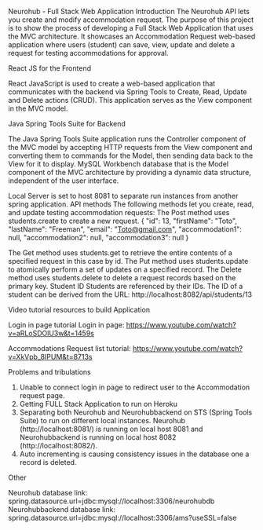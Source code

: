 Neurohub - Full Stack Web Application
Introduction
The Neurohub API lets you create and modify accommodation request. The purpose of this project is to show the process of developing a Full Stack Web Application that uses the MVC architecture. It showcases an Accommodation Request web-based application where users (student) can save, view, update and delete a request for testing accommodations for approval.

React JS for the Frontend

React JavaScript is used to create a web-based application that communicates with the backend via Spring Tools to Create, Read, Update and Delete actions (CRUD). This application serves as the View component in the MVC model.


Java Spring Tools Suite for Backend 


The Java Spring Tools Suite application runs the Controller component of the MVC model by accepting HTTP requests from the View component and converting them to commands for the Model, then sending data back to the View for it to display. MySQL Workbench database that is the Model component of the MVC architecture by providing a dynamic data structure, independent of the user interface.


Local Server is set to host 8081 to separate run instances from another spring application.
API methods
The following methods let you create, read, and update testing accommodation requests:
The Post method uses students.create to create a new request.
{
    "id": 13,
    "firstName": "Toto",
    "lastName": "Freeman",
    "email": "Toto@gmail.com",
    "accommodation1": null,
    "accommodation2": null,
    "accommodation3": null
}


The Get method uses students.get to retrieve the entire contents of a specified request in this case by id.
The Put method uses students.update to atomically perform a set of updates on a specified record.
The Delete method uses students.delete to delete a request records based on the primary key.
Student ID
Students are referenced by their IDs. The ID of a student can be derived from the URL:
http://localhost:8082/api/students/13

Video tutorial resources to build Application

Login in page tutorial Login in page:
https://www.youtube.com/watch?v=aRLoSDOlU3w&t=1459s

Accommodations Request list tutorial:
https://www.youtube.com/watch?v=XkVpb_8IPUM&t=8713s

Problems and tribulations 

1.	Unable to connect login in page to redirect user to the Accommodation request page. 
2.	Getting FULL Stack Application to run on Heroku
3.	Separating both Neurohub and Neurohubbackend on STS (Spring Tools Suite) to run on different local instances. Neurohub (http://localhost:8081/) is running on local host 8081 and Neurohubbackend is running on local host 8082 (http://localhost:8082/).
4.	Auto incrementing is causing consistency issues in the database one a record is deleted. 


Other

Neurohub database link: spring.datasource.url=jdbc:mysql://localhost:3306/neurohubdb
Neurohubbackend database link: spring.datasource.url=jdbc:mysql://localhost:3306/ams?useSSL=false
      
